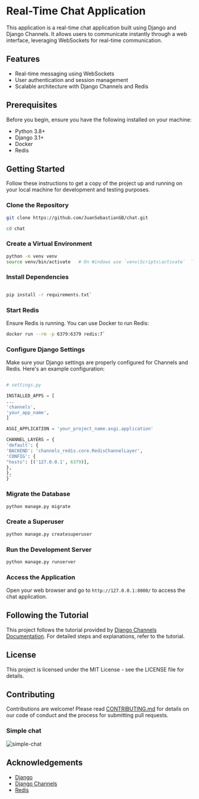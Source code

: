 # Real-Time Chat Application

This application is a real-time chat application built using Django and Django Channels. It allows users to communicate instantly through a web interface, leveraging WebSockets for real-time communication.

## Features

- Real-time messaging using WebSockets
- User authentication and session management
- Scalable architecture with Django Channels and Redis

## Prerequisites

Before you begin, ensure you have the following installed on your machine:

- Python 3.8+
- Django 3.1+
- Docker
- Redis

## Getting Started

Follow these instructions to get a copy of the project up and running on your local machine for development and testing purposes.

### Clone the Repository

```bash
git clone https://github.com/JuanSebastianGB/chat.git
```

```bash
cd chat
```

### Create a Virtual Environment

```bash
python -m venv venv
source venv/bin/activate   # On Windows use `venv\Scripts\activate`  `
```

### Install Dependencies

```bash

pip install -r requirements.txt`
```

### Start Redis

Ensure Redis is running. You can use Docker to run Redis:

```bash
docker run --rm -p 6379:6379 redis:7`
```

### Configure Django Settings

Make sure your Django settings are properly configured for Channels and Redis. Here's an example configuration:

```python

# settings.py

INSTALLED_APPS = [
...
'channels',
'your_app_name',
]

ASGI_APPLICATION = 'your_project_name.asgi.application'

CHANNEL_LAYERS = {
'default': {
'BACKEND': 'channels_redis.core.RedisChannelLayer',
'CONFIG': {
"hosts": [('127.0.0.1', 6379)],
},
},
}`
```

### Migrate the Database

```bash
python manage.py migrate
```

### Create a Superuser

```bash
python manage.py createsuperuser
```

### Run the Development Server

```bash
python manage.py runserver
```

### Access the Application

Open your web browser and go to `http://127.0.0.1:8000/` to access the chat application.

## Following the Tutorial

This project follows the tutorial provided by [Django Channels Documentation](https://channels.readthedocs.io/). For detailed steps and explanations, refer to the tutorial.

## License

This project is licensed under the MIT License - see the LICENSE file for details.

## Contributing

Contributions are welcome! Please read [CONTRIBUTING.md](https://chatgpt.com/c/CONTRIBUTING.md) for details on our code of conduct and the process for submitting pull requests.

### Simple chat

![simple-chat](https://github.com/JuanSebastianGB/chat/assets/85469830/6cf4031f-d477-45d7-a831-926e8f882e20)


## Acknowledgements

- [Django](https://www.djangoproject.com/)
- [Django Channels](https://channels.readthedocs.io/)
- [Redis](https://redis.io/)
